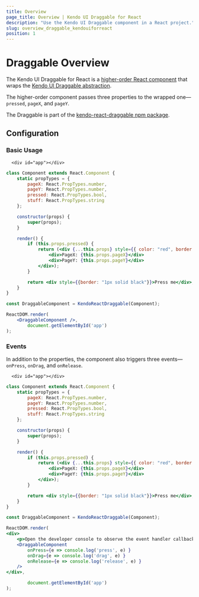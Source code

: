 ```yaml
---
title: Overview
page_title: Overview | Kendo UI Draggable for React
description: "Use the Kendo UI Draggable component in a React project."
slug: overview_draggable_kendouiforreact
position: 1
---
```


# Draggable Overview

The Kendo UI Draggable for React is a [higher-order React component](https://egghead.io/lessons/react-react-fundamentals-higher-order-components-replaces-mixins)
that wraps the [Kendo UI Draggable abstraction](https://github.com/telerik/kendo-draggable).

The higher-order component passes three properties to the wrapped one&mdash;`pressed`, `pageX`, and `pageY`.

The Draggable is part of the [kendo-react-draggable npm package](https://www.npmjs.com/package/@telerik/kendo-react-draggable).

## Configuration

### Basic Usage

```html-preview
  <div id="app"></div>
```
```jsx
class Component extends React.Component {
    static propTypes = {
        pageX: React.PropTypes.number,
        pageY: React.PropTypes.number,
        pressed: React.PropTypes.bool,
        stuff: React.PropTypes.string
    };

    constructor(props) {
        super(props);
    }

    render() {
        if (this.props.pressed) {
            return (<div {...this.props} style={{ color: "red", border: "1px solid black" }}>
                <div>PageX: {this.props.pageX}</div>
                <div>PageY: {this.props.pageY}</div>
            </div>);
        }

        return <div style={{border: "1px solid black"}}>Press me</div>;
    }
}

const DraggableComponent = KendoReactDraggable(Component);

ReactDOM.render(
    <DraggableComponent />,
        document.getElementById('app')
);
```

### Events

In addition to the properties, the component also triggers three events&mdash;`onPress`, `onDrag`, and `onRelease`.

```html-preview
  <div id="app"></div>
```
```jsx
class Component extends React.Component {
    static propTypes = {
        pageX: React.PropTypes.number,
        pageY: React.PropTypes.number,
        pressed: React.PropTypes.bool,
        stuff: React.PropTypes.string
    };

    constructor(props) {
        super(props);
    }

    render() {
        if (this.props.pressed) {
            return (<div {...this.props} style={{ color: "red", border: "1px solid black" }}>
                <div>PageX: {this.props.pageX}</div>
                <div>PageY: {this.props.pageY}</div>
            </div>);
        }

        return <div style={{border: "1px solid black"}}>Press me</div>;
    }
}

const DraggableComponent = KendoReactDraggable(Component);

ReactDOM.render(
<div>
    <p>Open the developer console to observe the event handler callback results.</p>
    <DraggableComponent
        onPress={e => console.log('press', e) }
        onDrag={e => console.log('drag', e) }
        onRelease={e => console.log('release', e) }
    />
</div>,

        document.getElementById('app')
);
```
